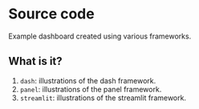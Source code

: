 # Source code

Example dashboard created using various frameworks.

## What is it?

1. `dash`: illustrations of the dash framework.
1. `panel`: illustrations of the panel framework.
1. `streamlit`: illustrations of the streamlit framework.
